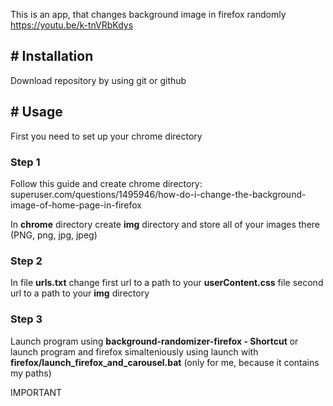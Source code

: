 This is an app, that changes background image in firefox randomly https://youtu.be/k-tnVRbKdys

<h2># Installation</h2>

Download repository by using git or github


<h2># Usage</h2>

First you need to set up your chrome directory

<h3>Step 1</h3>

Follow this guide and create chrome directory: superuser.com/questions/1495946/how-do-i-change-the-background-image-of-home-page-in-firefox

In **chrome** directory create **img** directory and store all of your images there (PNG, png, jpg, jpeg)

<h3>Step 2</h3>

In file **urls.txt** change first url to a path to your **userContent.css** file
                            second url to a path to your **img** directory

<h3>Step 3</h3>

Launch program using **background-randomizer-firefox - Shortcut** or launch program and firefox simalteniously using launch with **firefox/launch_firefox_and_carousel.bat** (only for me, because it contains my paths)


IMPORTANT
